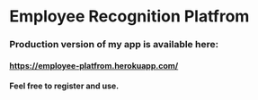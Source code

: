 # Employee Recognition Platfrom

### Production version of my app is available here:
#### https://employee-platfrom.herokuapp.com/
#### Feel free to register and use.
